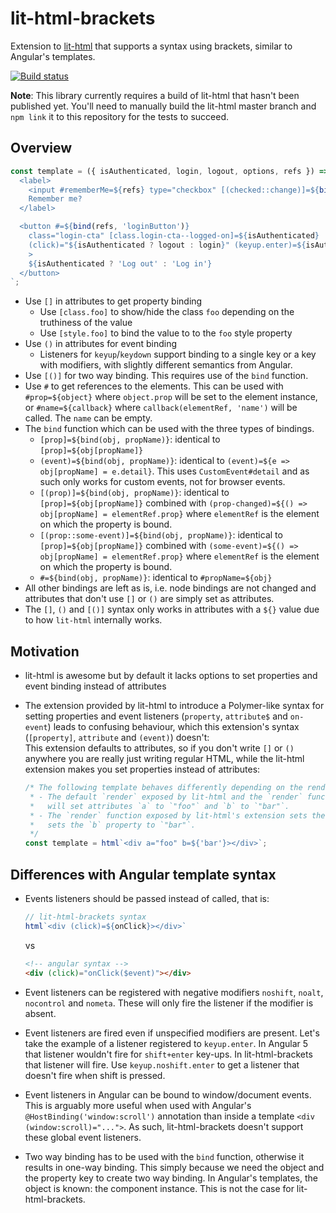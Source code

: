 # lit-html-brackets

Extension to [lit-html](https://github.com/PolymerLabs/lit-html) that supports a syntax using brackets, similar to
Angular's templates.

[![Build status](https://travis-ci.org/bgotink/lit-html-brackets.svg?branch=master)](https://travis-ci.org/bgotink/lit-html-brackets)

__Note__: This library currently requires a build of lit-html that hasn't been published yet. You'll need to manually
build the lit-html master branch and `npm link` it to this repository for the tests to succeed.

## Overview

```js
const template = ({ isAuthenticated, login, logout, options, refs }) => html`
  <label>
    <input #rememberMe=${refs} type="checkbox" [(checked::change)]=${bind(options, 'rememberMe')}>
    Remember me?
  </label>

  <button #=${bind(refs, 'loginButton')}
    class="login-cta" [class.login-cta--logged-on]=${isAuthenticated}
    (click)="${isAuthenticated ? logout : login}" (keyup.enter)=${isAuthenticated ? logout : login}
    >
    ${isAuthenticated ? 'Log out' : 'Log in'}
  </button>
`;
```

- Use `[]` in attributes to get property binding
  - Use `[class.foo]` to show/hide the class `foo` depending on the truthiness of the value
  - Use `[style.foo]` to bind the value to to the `foo` style property
- Use `()` in attributes for event binding
  - Listeners for `keyup`/`keydown` support binding to a single key or a key with modifiers, with slightly different
    semantics from Angular.
- Use `[()]` for two way binding. This requires use of the `bind` function.
- Use `#` to get references to the elements. This can be used with `#prop=${object}` where `object.prop` will be set to
  the element instance, or `#name=${callback}` where `callback(elementRef, 'name')` will be called. The `name` can be
  empty.
- The `bind` function which can be used with the three types of bindings.
  - `[prop]=${bind(obj, propName)}`: identical to `[prop]=${obj[propName]}`
  - `(event)=${bind(obj, propName)}`: identical to `(event)=${e => obj[propName] = e.detail}`. This uses
    `CustomEvent#detail` and as such only works for custom events, not for browser events.
  - `[(prop)]=${bind(obj, propName)}`: identical to `[prop]=${obj[propName]}` combined with
    `(prop-changed)=${() => obj[propName] = elementRef.prop}` where `elementRef` is the element on which the property is
    bound.
  - `[(prop::some-event)]=${bind(obj, propName)}`: identical to `[prop]=${obj[propName]}` combined with
    `(some-event)=${() => obj[propName] = elementRef.prop}` where `elementRef` is the element on which the property is
    bound.
  - `#=${bind(obj, propName)}`: identical to `#propName=${obj}`
- All other bindings are left as is, i.e. node bindings are not changed and attributes that don't use `[]` or `()` are
  simply set as attributes.
- The `[]`, `()` and `[()]` syntax only works in attributes with a `${}` value due to how `lit-html` internally works.

## Motivation

- lit-html is awesome but by default it lacks options to set properties and event binding instead of attributes
- The extension provided by lit-html to introduce a Polymer-like syntax for setting properties and event listeners
  (`property`, `attribute$` and `on-event`) leads to confusing behaviour, which this extension's syntax (`[property]`,
  `attribute` and `(event)`) doesn't:  
  This extension defaults to attributes, so if you don't write `[]` or `()` anywhere you are really just writing
  regular HTML, while the lit-html extension makes you set properties instead of attributes:

  ```js
  /* The following template behaves differently depending on the render function used:
   * - The default `render` exposed by lit-html and the `render` function exposed by lit-html-brackets
   *   will set attributes `a` to `"foo"` and `b` to `"bar"`.
   * - The `render` function exposed by lit-html's extension sets the `a` attribute to `"foo"` but it
   *   sets the `b` property to `"bar"`.
   */
  const template = html`<div a="foo" b=${'bar'}></div>`;
  ```

## Differences with Angular template syntax

- Events listeners should be passed instead of called, that is:

  ```js
  // lit-html-brackets syntax
  html`<div (click)=${onClick}></div>`
  ```

  vs

  ```html
  <!-- angular syntax -->
  <div (click)="onClick($event)"></div>
  ```
- Event listeners can be registered with negative modifiers `noshift`, `noalt`, `nocontrol` and `nometa`. These will
  only fire the listener if the modifier is absent.
- Event listeners are fired even if unspecified modifiers are present. Let's take the example of a listener registered
  to `keyup.enter`. In Angular 5 that listener wouldn't fire for `shift+enter` key-ups. In lit-html-brackets that
  listener will fire. Use `keyup.noshift.enter` to get a listener that doesn't fire when shift is pressed.
- Event listeners in Angular can be bound to window/document events. This is arguably more useful when used with
  Angular's `@HostBinding('window:scroll')` annotation than inside a template `<div (window:scroll)="...">`.
  As such, lit-html-brackets doesn't support these global event listeners.
- Two way binding has to be used with the `bind` function, otherwise it results in one-way binding. This simply because
  we need the object and the property key to create two way binding. In Angular's templates, the object is known: the
  component instance. This is not the case for lit-html-brackets.
